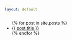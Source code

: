 ```yaml
---
layout: default
---
```

<ul>
  {% for post in site.posts %}
    <li>
      <a href="{{ post.url | relative_url }} ">{{ post.title }}</a>
    </li>
  {% endfor %}
</ul>
